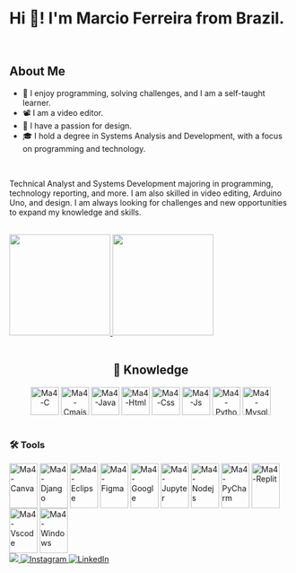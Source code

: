 <h1>Hi 🤞! I'm Marcio Ferreira from Brazil.</h1>
<br>
<h2>About Me</h2>
<ul>
  <li>
    🧩 I enjoy programming, solving challenges, and I am a self-taught learner.
  </li>
  <li>
    📽️ I am a video editor.
  </li>
  <li>
    🎨 I have a passion for design.
  </li>
  <li>
    🎓 I hold a degree in Systems Analysis and Development, with a focus on programming and technology.
  </li>
</ul>

<br>

<p>
Technical Analyst and Systems Development majoring in programming, technology reporting, and more. I am also skilled in video editing, Arduino Uno, and design. I am always looking for challenges and new opportunities to expand my knowledge and skills.
</p>


<br>

<div>
  <a href="http://beacons.ai/ma4c89" target="_blank">
    <img height="180em" src="https://github-readme-stats.vercel.app/api?username=ma4c89&show_icons=true&theme=white&include_all_commits=true&count_private=true">
    <img height="180em" src="https://github-readme-stats.vercel.app/api/top-langs/?username=ma4c89&layout=compact&langs_count=10&theme=white">
  </a>
</div>

<br>

<div style="text-align: center;">
  <h2> 🧠 Knowledge </h2>
  <img alt="Ma4-C" height="50" width="50" src="https://cdn.jsdelivr.net/gh/devicons/devicon@latest/icons/c/c-original.svg" />
  <img alt="Ma4-Cmais" height="50" width="50" src="https://cdn.jsdelivr.net/gh/devicons/devicon@latest/icons/cplusplus/cplusplus-original.svg" />
  <img alt="Ma4-Java" height="50" width="50" src="https://cdn.jsdelivr.net/gh/devicons/devicon@latest/icons/java/java-original-wordmark.svg" />
  <img alt="Ma4-Html" height="50" width="50" src="https://cdn.jsdelivr.net/gh/devicons/devicon@latest/icons/html5/html5-original.svg" />
  <img alt="Ma4-Css" height="50" width="50" src="https://cdn.jsdelivr.net/gh/devicons/devicon@latest/icons/css3/css3-original.svg" />
  <img alt="Ma4-Js" height="50" width="50" src="https://cdn.jsdelivr.net/gh/devicons/devicon@latest/icons/javascript/javascript-original.svg" />
  <img alt="Ma4-Python" height="50" width="50" src="https://cdn.jsdelivr.net/gh/devicons/devicon@latest/icons/python/python-original.svg" />
  <img alt="Ma4-Mysql" height="50" width="50" src="https://cdn.jsdelivr.net/gh/devicons/devicon@latest/icons/mysql/mysql-original-wordmark.svg" />        
</div>

<div style="display: inline-block"><br>
  <h3> 🛠️ Tools </h3>
  <img align="center" alt="Ma4-Canva" height="80" width="50" src="https://cdn.jsdelivr.net/gh/devicons/devicon@latest/icons/canva/canva-original.svg" /> 
  <img align="center" alt="Ma4-Django" height="80" width="50" src="https://cdn.jsdelivr.net/gh/devicons/devicon@latest/icons/django/django-plain.svg" />
  <img align="center" alt="Ma4-Eclipse" height="80" width="50" src="https://cdn.jsdelivr.net/gh/devicons/devicon@latest/icons/eclipse/eclipse-original.svg" />
  <img align="center" alt="Ma4-Figma" height="80" width="50" src="https://cdn.jsdelivr.net/gh/devicons/devicon@latest/icons/figma/figma-original.svg" />
  <img align="center" alt="Ma4-Google" height="80" width="50" src="https://cdn.jsdelivr.net/gh/devicons/devicon@latest/icons/google/google-original.svg" />
  <img align="center" alt="Ma4-Jupyter" height="80" width="50" src="https://cdn.jsdelivr.net/gh/devicons/devicon@latest/icons/jupyter/jupyter-original-wordmark.svg" />        
  <img align="center" alt="Ma4-Nodejs" height="80" width="50" src="https://cdn.jsdelivr.net/gh/devicons/devicon@latest/icons/nodejs/nodejs-plain-wordmark.svg" />        
  <img align="center" alt="Ma4-PyCharm" height="80" width="50" src="https://cdn.jsdelivr.net/gh/devicons/devicon@latest/icons/pycharm/pycharm-original.svg" />
  <img align="center" alt="Ma4-Replit" height="80" width="50" src="https://cdn.jsdelivr.net/gh/devicons/devicon@latest/icons/replit/replit-original.svg" />
  <img align="center" alt="Ma4-Vscode" height="80" width="50" src="https://cdn.jsdelivr.net/gh/devicons/devicon@latest/icons/vscode/vscode-original.svg" />
  <img align="center" alt="Ma4-Windows" height="80" width="50" src="https://cdn.jsdelivr.net/gh/devicons/devicon@latest/icons/windows11/windows11-original-wordmark.svg" />
</div>


<br>

<div>
  <a href="https://twitter.com/Marciovila9541" target="_blank">
    <img src="https://img.shields.io/badge/Twitter-1DA1F2?style=for-the-badge&logo=twitter&logoColor=white"/>
  </a>
  <a href="https://www.instagram.com/marcio_ferreira11" target="_blank">
    <img src="https://img.shields.io/badge/Instagram-E4405F?style=for-the-badge&logo=instagram&logoColor=white" alt="Instagram" />
  </a>
  <a href="https://www.linkedin.com/in/márcio-ferreira-b54383327" target="_blank">
    <img src="https://img.shields.io/badge/LinkedIn-0077B5?style=for-the-badge&logo=linkedin&logoColor=white" alt="LinkedIn" />
  </a>
</div>
